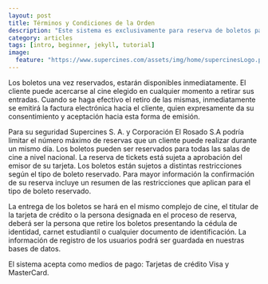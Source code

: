 ```yaml
---
layout: post
title: Términos y Condiciones de la Orden
description: "Este sistema es exclusivamente para reserva de boletos para funciones de cintas cinematográficas."
category: articles
tags: [intro, beginner, jekyll, tutorial]
image:
  feature: "https://www.supercines.com/assets/img/home/supercinesLogo.png"
---
```


Los boletos una vez reservados, estarán disponibles inmediatamente. El cliente puede acercarse al cine elegido en cualquier momento a retirar sus entradas. Cuando se haga efectivo el retiro de las mismas, inmediatamente se emitirá la factura electrónica hacia el cliente, quien expresamente da su consentimiento y aceptación hacia esta forma de emisión.


Para su seguridad Supercines S. A. y Corporación El Rosado S.A podría limitar el número máximo de reservas que un cliente puede realizar durante un mismo día. Los boletos pueden ser reservados para todas las salas de cine a nivel nacional. La reserva de tickets está sujeta a aprobación del emisor de su tarjeta. Los boletos están sujetos a distintas restricciones según el tipo de boleto reservado. Para mayor información la confirmación de su reserva incluye un resumen de las restricciones que aplican para el tipo de boleto reservado.


La entrega de los boletos se hará en el mismo complejo de cine, el titular de la tarjeta de crédito o la persona designada en el proceso de reserva, deberá ser la persona que retire los boletos presentando la cédula de identidad, carnet estudiantil o cualquier documento de identificación. La información de registro de los usuarios podrá ser guardada en nuestras bases de datos.
















El sistema acepta como medios de pago: Tarjetas de crédito Visa y MasterCard.




